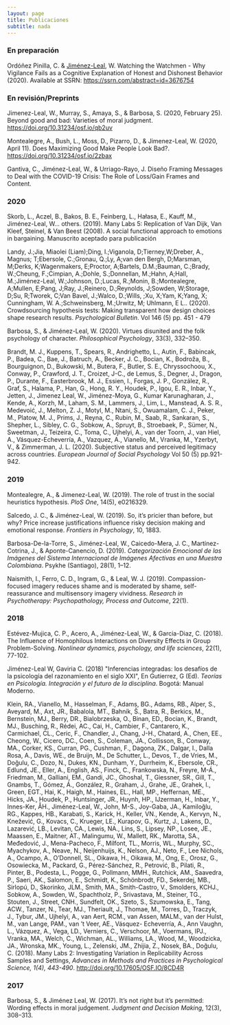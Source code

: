 ```yaml
---
layout: page
title: Publicaciones 
subtitle: nada
---
```



### En preparación
Ordóñez Pinilla, C. & <ins>Jiménez-Leal</ins>, W. Watching the Watchmen - Why Vigilance Fails as a Cognitive Explanation of Honest and Dishonest Behavior (2020). Available at SSRN: https://ssrn.com/abstract=id=3676754 

### En revisión/Preprints
Jimenez-Leal, W., Murray, S., Amaya, S., & Barbosa, S. (2020, February 25). Beyond good and bad: Varieties of moral judgment. https://doi.org/10.31234/osf.io/qb2uv 

Montealegre, A., Bush, L., Moss, D., Pizarro, D., & Jimenez-Leal, W. (2020, April 11). Does Maximizing Good Make People Look Bad?. https://doi.org/10.31234/osf.io/2zbax

Gantiva, C., Jiménez-Leal, W., & Urriago-Rayo, J. Diseño Framing Messages to Deal with the COVID-19 Crisis: The Role of Loss/Gain Frames and Content.

### 2020
Skorb, L., Aczel, B., Bakos, B. E., Feinberg, L., Hałasa, E., Kauff, M., Jiménez-Leal, W… others. (2019). Many Labs 5: Replication of Van Dijk, Van Kleef, Steinel, & Van Beest (2008). A social functional approach to emotions in bargaining. Manuscrito aceptado para publicación

Landy, J.;Jia, Miaolei (Liam);Ding, I.;Viganola, D;Tierney,W;Dreber, A., Magnus; T;Ebersole, C.;Gronau, Q.;Ly, A;van den Bergh, D;Marsman, M;Derks, K;Wagenmakers, E;Proctor, A;Bartels, D.M.;Bauman, C.;Brady, W.;Cheung, F.;Cimpian, A.;Dohle, S.;Donnellan, M.;Hahn, A;Hall, M.;Jiménez-Leal, W.;Johnson, D.;Lucas, R.;Monin, B.;Montealegre, A;Mullen, E;Pang, J;Ray, J.;Reinero, D.;Reynolds, J;Sowden, W;Storage, D;Su, R;Tworek, C;Van Bavel, J.;Walco, D.;Wills, ;Xu, X;Yam, K;Yang, X; Cunningham, W. A.;Schweinsberg, M.;Urwitz, M; Uhlmann, E L.. (2020). Crowdsourcing hypothesis tests: Making transparent how design choices shape research results. _Psychological Bulletin_. Vol 146 (5) pp. 451 - 479

Barbosa, S., & Jiménez-Leal, W. (2020). Virtues disunited and the folk psychology of character. _Philosophical Psychology_, 33(3), 332–350.

Brandt, M. J., Kuppens, T., Spears, R., Andrighetto, L., Autin, F., Babincak, P., Badea, C., Bae, J., Batruch, A., Becker, J. C., Bocian, K., Bodroža, B., Bourguignon, D., Bukowski, M., Butera, F., Butler, S. E., Chryssochoou, X., Conway, P., Crawford, J. T., Croizet, J-C., de Lemus, S., Degner, J., Dragon, P., Durante, F., Easterbrook, M. J., Essien, I., Forgas, J. P., González, R., Graf, S., Halama, P., Han, G., Hong, R. Y., Houdek, P., Igou, E. R., Inbar, Y., Jetten, J., Jimenez Leal, W., Jiménez-Moya, G., Kumar Karunagharan, J., Kende, A., Korzh, M., Laham, S. M., Lammers, J., Lim, L., Manstead, A. S. R., Medevoić, J., Melton, Z. J., Motyl, M., Ntani, S., Owuamalam, C. J., Peker, M., Platow, M. J., Prims, J., Reyna, C., Rubin, M., Saab, R., Sankaran, S., Shepher, L., Sibley, C. G., Sobkow, A., Spruyt, B., Stroebaek, P., Sümer, N., Sweetman, J., Teizeira, C., Toma, C., Ujhelyi, A., van der Toorn, J., van Hiel, A., Vásquez-Echeverría, A., Vazquez, A., Vianello, M., Vranka, M., Yzerbyt, V., & Zimmerman, J. L. (2020). Subjective status and perceived legitimacy across countries. _European Journal of Social Psychology_ Vol 50 (5) pp.921-942.

### 2019
Montealegre, A., & Jimenez-Leal, W. (2019). The role of trust in the social heuristics hypothesis. _PloS One_, 14(5), e0216329.

Salcedo, J. C., & Jiménez-Leal, W. (2019). So, it’s pricier than before, but why? Price increase justifications influence risky decision making and emotional response. _Frontiers in Psychology_, 10, 1883.

Barbosa-De-la-Torre, S., Jiménez-Leal, W., Caicedo-Mera, J. C., Martínez-Cotrina, J., & Aponte-Canencio, D. (2019). _Categorización Emocional de las Imágenes del Sistema Internacional de Imágenes Afectivas en una Muestra Colombiana_. Psykhe (Santiago), 28(1), 1–12.

Naismith, I., Ferro, C. D., Ingram, G., & Leal, W. J. (2019). Compassion-focused imagery reduces shame and is moderated by shame, self-reassurance and multisensory imagery vividness. _Research in Psychotherapy: Psychopathology, Process and Outcome_, 22(1).

### 2018 


Estévez-Mujica, C. P., Acero, A., Jiménez-Leal, W., & Garcia-Diaz, C. (2018). The Influence of Homophilous Interactions on Diversity Effects in Group Problem-Solving. _Nonlinear dynamics, psychology, and life sciences_, 22(1), 77-102.

Jiménez-Leal W, Gaviria C. (2018) "Inferencias integradas: los desafíos de la psicología del razonamiento en el siglo XXI", En Gutierrez, G (Ed). _Teorías en Psicología. Integración y el futuro de la disciplina_. Bogotá: Manual Moderno. 

Klein, RA., Vianello, M., Hasselman, F., Adams, BG., Adams, RB., Alper, S., Aveyard, M., Axt, JR., Babalola, MT., Bahník, Š., Batra, R., Berkics, M., Bernstein, MJ., Berry, DR., Bialobrzeska, O., Binan, ED., Bocian, K., Brandt, MJ., Busching, R., Rédei, AC., Cai, H., Cambier, F., Cantarero, K., Carmichael, CL., Ceric, F., Chandler, J., Chang, J-H., Chatard, A., Chen, EE., Cheong, W., Cicero, DC., Coen, S., Coleman, JA., Collisson, B., Conway, MA., Corker, KS., Curran, PG., Cushman, F., Dagona, ZK., Dalgar, I., Dalla Rosa, A., Davis, WE., de Bruijn, M., De Schutter, L., Devos, T., de Vries, M., Doğulu, C., Dozo, N., Dukes, KN., Dunham, Y., Durrheim, K., Ebersole, CR., Edlund, JE., Eller, A., English, AS., Finck, C., Frankowska, N., Freyre, M-Á., Friedman, M., Galliani, EM., Gandi, JC., Ghoshal, T., Giessner, SR., Gill, T., Gnambs, T., Gómez, Á., González, R., Graham, J., Grahe, JE., Grahek, I., Green, EGT., Hai, K., Haigh, M., Haines, EL., Hall, MP., Heffernan, ME., Hicks, JA., Houdek, P., Huntsinger, JR., Huynh, HP., IJzerman, H., Inbar, Y., Innes-Ker, ÅH., Jiménez-Leal, W., John, M-S., Joy-Gaba, JA., Kamiloğlu, RG., Kappes, HB., Karabati, S., Karick, H., Keller, VN., Kende, A., Kervyn, N., Knežević, G., Kovacs, C., Krueger, LE., Kurapov, G., Kurtz, J., Lakens, D., Lazarević, LB., Levitan, CA., Lewis, NA., Lins, S., Lipsey, NP., Losee, JE., Maassen, E., Maitner, AT., Malingumu, W., Mallett, RK., Marotta, SA., Međedović, J., Mena-Pacheco, F., Milfont, TL., Morris, WL., Murphy, SC., Myachykov, A., Neave, N., Neijenhuijs, K., Nelson, AJ., Neto, F., Lee Nichols, A., Ocampo, A., O’Donnell, SL., Oikawa, H., Oikawa, M., Ong, E., Orosz, G., Osowiecka, M., Packard, G., Pérez-Sánchez, R., Petrović, B., Pilati, R., Pinter, B., Podesta, L., Pogge, G., Pollmann, MMH., Rutchick, AM., Saavedra, P., Saeri, AK., Salomon, E., Schmidt, K., Schönbrodt, FD., Sekerdej, MB., Sirlopú, D., Skorinko, JLM., Smith, MA., Smith-Castro, V., Smolders, KCHJ., Sobkow, A., Sowden, W., Spachtholz, P., Srivastava, M., Steiner, TG., Stouten, J., Street, CNH., Sundfelt, OK., Szeto, S., Szumowska, E., Tang, ACW., Tanzer, N., Tear, MJ., Theriault, J., Thomae, M., Torres, D., Traczyk, J., Tybur, JM., Ujhelyi, A., van Aert, RCM., van Assen, MALM., van der Hulst, M., van Lange, PAM., van ’t Veer, AE., Vásquez- Echeverría, A., Ann Vaughn, L., Vázquez, A., Vega, LD., Verniers, C., Verschoor, M., Voermans, IPJ., Vranka, MA., Welch, C., Wichman, AL., Williams, LA., Wood, M., Woodzicka, JA., Wronska, MK., Young, L., Zelenski, JM., Zhijia, Z., Nosek, BA., Doğulu, C. (2018). Many Labs 2: Investigating Variation in Replicability Across Samples and Settings, _Advances in Methods and Practices in Psychological Science, 1(4), 443-490_. http://doi.org/10.17605/OSF.IO/8CD4R  


### 2017
Barbosa, S., & Jiménez Leal, W. (2017). It’s not right but it’s permitted: Wording effects in moral judgement. _Judgment and Decision Making_, 12(3), 308–313.

###
